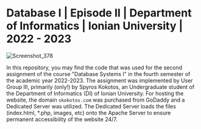 # Database I | Episode II | Department of Informatics | Ionian University | 2022 - 2023


![Screenshot_378](https://github.com/Greekforce1821/Database-I/assets/33377581/7958c4c0-4c26-4f91-a2fe-65d1239b02c0)


In this repository, you may find the code that was used for the second assignment of the course "Database Systems I" in the fourth semester of the academic year 2022-2023.
The assignment was implemented by User Group III, primarily (only!) by Spyros Kokotos, an Undergraduate student of the Department of Informatics (DI) of Ionian University.
For hosting the website, the domain `skokotos.com` was purchased from GoDaddy and a Dedicated Server was utilized. The Dedicated Server loads the files (index.html, *.php, images, etc) 
onto the Apache Server to ensure permanent accessibility of the website 24/7.

